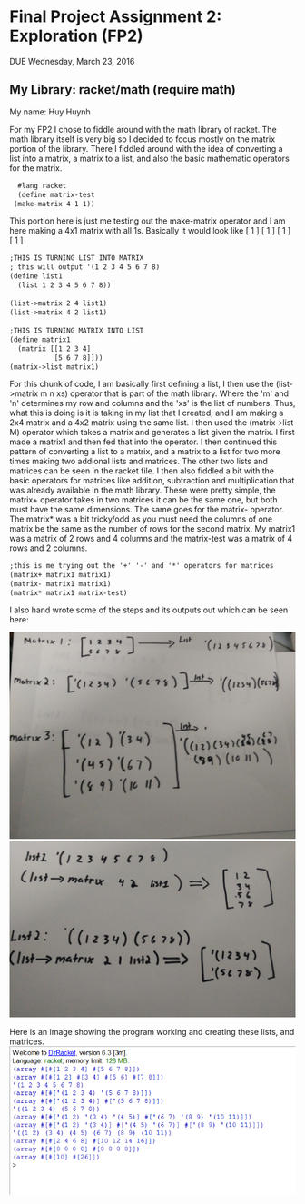 # Final Project Assignment 2: Exploration (FP2)
DUE Wednesday, March 23, 2016


## My Library: racket/math (require math)
My name: Huy Huynh

  For my FP2 I chose to fiddle around with the math library of racket. The math library itself is very big so I decided to focus mostly on the matrix portion of the library. There I fiddled around with the idea of converting a list into a matrix, a matrix to a list, and also the basic mathematic operators for the matrix. 
```racket
  #lang racket
  (define matrix-test
 (make-matrix 4 1 1)) 
```
This portion here is just me testing out the make-matrix operator and I am here making a 4x1 matrix with all 1s. Basically it would look like [ 1 ] 
          [ 1 ]
          [ 1 ]
          [ 1 ]
```racket
;THIS IS TURNING LIST INTO MATRIX
; this will output '(1 2 3 4 5 6 7 8)
(define list1
  (list 1 2 3 4 5 6 7 8))

(list->matrix 2 4 list1)               
(list->matrix 4 2 list1)

;THIS IS TURNING MATRIX INTO LIST
(define matrix1
  (matrix [[1 2 3 4]
           [5 6 7 8]]))
(matrix->list matrix1)
```
  For this chunk of code, I am basically first defining a list, I then use the (list->matrix m n xs) operator that is part of the math library. Where the 'm' and 'n' determines my row and columns and the 'xs' is the list of numbers. Thus, what this is doing is it is taking in my list that I created, and I am making a 2x4 matrix and a 4x2 matrix using the same list. I then used the (matrix->list M) operator which takes a matrix and generates a list given the matrix. I first made a matrix1 and then fed that into the operator. I then continued this pattern of converting a list to a matrix, and a matrix to a list for two more times making two addional lists and matrices. The other two lists and matrices can be seen in the racket file.
 I then also fiddled a bit with the basic operators for matrices like addition, subtraction and multiplication that was already available in the math library. These were pretty simple, the matrix+ operator takes in two matrices it can be the same one, but both must have the same dimensions. The same goes for the matrix- operator. The matrix* was a bit tricky/odd as you must need the columns of one matrix be the same as the number of rows for the second matrix. My matrix1 was a matrix of 2 rows and 4 columns and the matrix-test was a matrix of 4 rows and 2 columns. 
 ```racket
 ;this is me trying out the '+' '-' and '*' operators for matrices
(matrix+ matrix1 matrix1) 
(matrix- matrix1 matrix1)
(matrix* matrix1 matrix-test)
```

I also hand wrote some of the steps and its outputs out which can be seen here:

![Alt Text](https://github.com/HuyH0114/FP2/blob/master/Example%20Diagram1.jpg)
![Alt Text](https://github.com/HuyH0114/FP2/blob/master/Example%20diagram2.jpg)

Here is an image showing the program working and creating these lists, and matrices. 
![Alt Text](https://github.com/HuyH0114/FP2/blob/master/Output.PNG)

<!-- Links -->
[schedule]: https://github.com/oplS16projects/FP-Schedule
[markdown]: https://help.github.com/articles/markdown-basics/
[forking]: https://guides.github.com/activities/forking/
[ref-clone]: http://gitref.org/creating/#clone
[ref-commit]: http://gitref.org/basic/#commit
[ref-push]: http://gitref.org/remotes/#push
[pull-request]: https://help.github.com/articles/creating-a-pull-request
